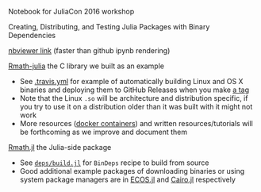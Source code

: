 Notebook for JuliaCon 2016 workshop

Creating, Distributing, and Testing Julia Packages with Binary Dependencies

[nbviewer link](https://nbviewer.jupyter.org/github/tkelman/JuliaCon2016workshop/blob/master/Workshop.ipynb)
(faster than github ipynb rendering)

[Rmath-julia](https://github.com/tkelman/Rmath-julia/) the C library we built as an example
- See [.travis.yml](https://github.com/tkelman/Rmath-julia/blob/6e216c64f66813a7a281d0140dfbb94549d977af/.travis.yml) for example of automatically building Linux and OS X binaries and deploying them to GitHub Releases when you make [a tag](https://github.com/tkelman/Rmath-julia/releases)
- Note that the Linux `.so` will be architecture and distribution specific, if you try to use it on a distribution older than it was built with it might not work
- More resources ([docker containers](https://github.com/tkelman/c6g6)) and written resources/tutorials will be forthcoming as we improve and document them

[Rmath.jl](https://github.com/tkelman/Rmath.jl/) the Julia-side package
- See [`deps/build.jl`](https://github.com/tkelman/Rmath.jl/blob/master/deps/build.jl) for `BinDeps` recipe to build from source
- Good additional example packages of downloading binaries or using system package managers are in [ECOS.jl](https://github.com/JuliaOpt/ECOS.jl/blob/master/deps/build.jl) and [Cairo.jl](https://github.com/JuliaGraphics/Cairo.jl/blob/master/deps/build.jl) respectively
